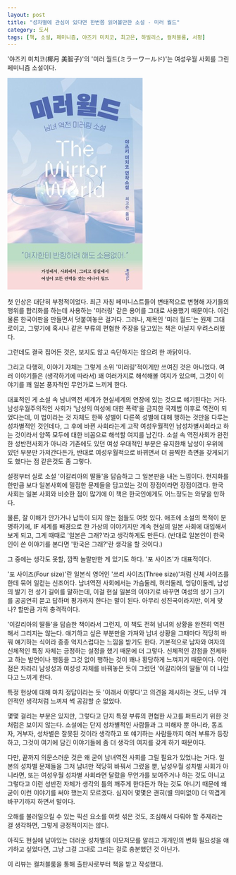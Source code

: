 ```yaml
---
layout: post
title: "성차별에 관심이 있다면 한번쯤 읽어볼만한 소설 - 미러 월드"
category: 도서
tags: [책, 소설, 페미니즘, 야즈키 미치코, 최고은, 하빌리스, 컬처블룸, 서평]
---
```


'야즈키 미치코(椰月 美智子)'의
'미러 월드(ミラーワールド)'는
여성우월 사회를 그린 페미니즘 소설이다.

![표지](/images/mirror-world-book-h480.jpg)

첫 인상은 대단히 부정적이었다.
최근 자칭 페미니스트들이 변태적으로 변형해
자기들의 행위를 합리화를 하는데 사용하는 '미러링' 같은 용어를 그대로 사용했기 때문이다.
이건 물론 한국어판을 만들면서 덧붙여놓은 걸거다.
그러나, 제목인 '미러 월드'는 원제 그대로이고,
그렇기에 혹시나 같은 부류의 편협한 주장을 담고있는 책은 아닐지 우려스러웠다.

그런데도 결국 집어든 것은,
보지도 않고 속단하지는 않으려 한 까닭이다.

그리고 다행히, 이야기 자체는 그렇게 소위 '미러링'적이게만 쓰여진 것은 아니었다.
여러 이야기들은 (생각하기에 따라서) 꽤 여러가지로 해석해볼 여지가 있으며,
그것이 이야기를 꽤 일본 풍자적인 무언가로 느끼게 한다.

대표적인 게 소설 속 남녀역전 세계가 현실세계의 연장에 있는 것으로 얘기된다는 거다.
남성우월주의적인 사회가 '남성의 여성에 대한 폭력'을 금지한 국제법 이후로 역전이 되었다는데,
이 법이라는 것 자체도 한쪽 성별이 다른쪽 성별에 대해 행하는 것만을 다루는 성차별적인 것인데다,
그 후에 바뀐 사회라는게 고작 여성우월적인 남성차별사회라고 하는 것이라서
양쪽 모두에 대한 비꼼으로 해석할 여지를 남긴다.
소설 속 역전사회가 완전한 성반전사회가 아니라
기존에도 있던 여성 우대적인 부분은 유지한채
남성이 우위에 있던 부분만 가져간다든가,
반대로 여성우월적으로 바뀌면서 더 끔찍한 측면을 갖게되기도 했다는 점 같은것도 좀 그렇다.

설정부터 실로 소설 '이갈리아의 딸들'을 답습하고 그 일본판을 내논 느낌이다.
현지화를 한만큼 보다 일본사회에 밀접한 문제들을 담고있는 것이 장점이라면 장점이겠다.
한국 사회는 일본 사회와 비슷한 점이 많기에 이 책은 한국인에게도 어느정도는 와닿을 만하다.

물론, 잘 이해가 안가거나 납득이 되지 않는 점들도 여럿 있다.
애초에 소설의 목적이 분명하기에,
IF 세계를 배경으로 한 가상의 이야기지만
계속 현실의 일본 사회에 대입해서 보게 되고,
그게 때때로 '일본은 그래?'라고 생각하게도 만든다.
(반대로 일본인이 한국인이 쓴 이야기를 본다면 '한국은 그래?'란 생각을 할 것이다.)

그 중에는 생각도 못할, 깜짝 놀랄만한 게 있기도 하다.
'포 사이즈'가 대표적이다.
<!-- 162p ~ 169p -->
'포 사이즈(Four size)'란 일본식 영어인 '쓰리 사이즈(Three size)'처럼 신체 사이즈를 한데 묶어 일컫는 신조어다.
남녀역전 사회에서는 가슴둘레, 허리둘레, 엉덩이둘레, 남성의 발기 전 성기 길이를 말하는데,
이걸 현실 일본의 이야기로 바꾸면 여성의 성기 크기를 공공연히 묻고 답하며 평가까지 한다는 말이 된다.
아무리 성진국이라지만, 이게 맞나? 할만큼 가히 충격적이다.

'이갈리아의 딸들'을 답습한 책이라서 그런지,
이 책도 전혀 남녀의 상황을 완전히 역전해서 그리지는 않는다.
얘기하고 싶은 부분만을 가져와 남녀 상황을 그때마다 적당히 바꿔 얘기하는 식이라
종종 억지스럽다는 느낌을 받기도 한다.
기본적으로 남자와 여자의 신체적인 특징 자체는 긍정하는 설정을 했기 때문에 더 그렇다.
신체적인 강점을 전제하고 하는 발언이나 행동을 그것 없이 행하는 것이 꽤나 황당하게 느껴지기 때문이다.
이런 점은 차라리 남성성과 여성성 자체를 바꿔놓은 듯이 그렸던 '이갈리아의 딸들'이 더 나았다고 느끼게 한다.

특정 현상에 대해 마치 정답이라는 듯 '이래서 이렇다'고 의견을 제시하는 것도,
너무 개인적인 생각처럼 느껴져 썩 공감할 순 없었다.

몇몇 걸리는 부분은 있지만,
그렇다고 단지 특정 부류의 편협한 사고를 퍼트리기 위한 것처럼은 보이지 않는다.
소설에는 단지 성차별적인 사람들과 그 피해자 뿐 아니라,
동조자, 거부자, 성차별은 잘못된 것이라 생각하고 또 얘기하는 사람들까지 여러 부류가 등장하고,
그것이 여기에 담긴 이야기들에 좀 더 생각의 여지를 갖게 하기 때문이다.

다만, 끝까지 의문스러운 것은 왜 굳이 남녀역전 사회를 그릴 필요가 있었냐는 거다.
일본의 성차별 문제들을 그저 남녀만 적당히 바꿔서 그렸을 뿐,
남성우월 성차별 사회가 아니라면, 또는 여성우월 성차별 사회라면 달랐을 무언가를 보여주거나 하는 것도 아니고
그렇다고 이런 성반전 자체가 생각의 틀의 깨주게 한다든가 하는 것도 아니기 때문에
왜 굳이 이런 이야기를 써야 했는지 모르겠다.
심지어 몇몇은 괜히(별 의미없이) 더 역겹게 바꾸기까지 하면서 말이다.

오해를 불러일으킬 수 있는 픽션 요소를 여럿 섞은 것도,
조심해서 다뤄야 할 주제라는 걸 생각하면,
그렇게 긍정적이지는 않다.

아직도 현실에 남아있는 더러운 성차별의 이모저모를 알리고
개개인의 변화 필요성을 얘기하고 싶었다면,
그냥 그걸 그대로 그리는 걸로 충분했던 것 아닌가.



<div class="im im-info">
이 리뷰는 컬처블룸을 통해 출판사로부터 책을 받고 작성했다.
</div>
